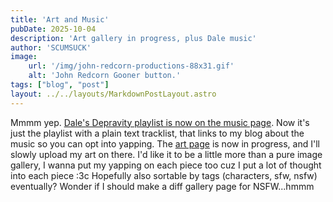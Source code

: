 ```yaml
---
title: 'Art and Music'
pubDate: 2025-10-04
description: 'Art gallery in progress, plus Dale music'
author: 'SCUMSUCK'
image:
    url: '/img/john-redcorn-productions-88x31.gif'
    alt: 'John Redcorn Gooner button.'
tags: ["blog", "post"]
layout: ../../layouts/MarkdownPostLayout.astro
---
```

Mmmm yep.  [Dale's Depravity playlist is now on the music page](/music/).  Now it's just the playlist with a plain text tracklist, that links to my blog about the music so you can opt into yapping.  The [art page](/art/) is now in progress, and I'll slowly upload my art on there.  I'd like it to be a little more than a pure image gallery, I wanna put my yapping on each piece too cuz I put a lot of thought into each piece :3c Hopefully also sortable by tags (characters, sfw, nsfw) eventually?  Wonder if I should make a diff gallery page for NSFW...hmmm